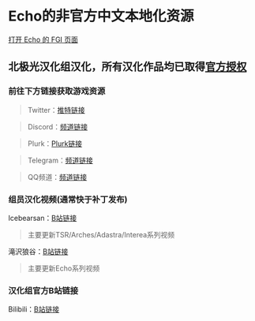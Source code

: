 # Echo的非官方中文本地化资源
[打开 Echo 的 FGI 页面](https://furrygames.top/zh-cn/games/Echo.html)

## 北极光汉化组汉化，所有汉化作品均已取得[官方授权](https://weibo.com/7429628292/IBUToD1ck)

### 前往下方链接获取游戏资源

>Twitter：[推特链接](https://twitter.com/ABLocalization)

>Discord：[频道链接](https://discord.gg/6XQZFG2)

>Plurk：[Plurk链接](https://www.plurk.com/ABLocalization)

>Telegram：[频道链接](https://t.me/AuroraBorealisCN)

>QQ频道：[频道链接](https://qun.qq.com/qqweb/qunpro/share?_wv=3&_wwv=128&inviteCode=2kr67C&from=246610&biz=ka)

### 组员汉化视频(通常快于补丁发布)

Icebearsan：[B站链接](https://space.bilibili.com/112873242)

>主要更新TSR/Arches/Adastra/Interea系列视频

滝沢狼谷：[B站链接](https://space.bilibili.com/4877352)

>主要更新Echo系列视频

### 汉化组官方B站链接

Bilibili：[B站链接](https://space.bilibili.com/1571398540)